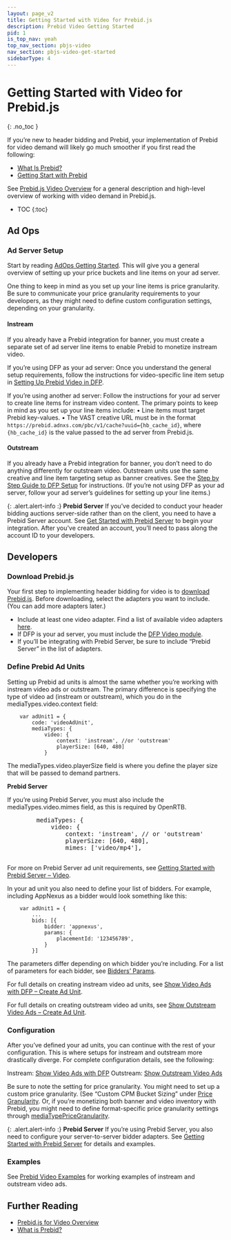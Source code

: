 ```yaml
---
layout: page_v2
title: Getting Started with Video for Prebid.js
description: Prebid Video Getting Started
pid: 1
is_top_nav: yeah
top_nav_section: pbjs-video
nav_section: pbjs-video-get-started
sidebarType: 4
---
```




# Getting Started with Video for Prebid.js
{: .no_toc }

If you’re new to header bidding and Prebid, your implementation of Prebid for video demand will likely go much smoother if you first read the following:

-	[What Is Prebid?]({{site.github.url}}/overview/intro.html)
-	[Getting Start with Prebid]({{site.github.url}}/overview/getting-started.html)

See [Prebid.js Video Overview]({{site.github.url}}/prebid-video/video-overview.html) for a general description and high-level overview of working with video demand in Prebid.js.

* TOC
{:toc}

## Ad Ops

### Ad Server Setup

Start by reading [AdOps Getting Started]({{site.github.url}}/overview/getting-started.html). This will give you a general overview of setting up your price buckets and line items on your ad server.

One thing to keep in mind as you set up your line items is price granularity. Be sure to communicate your price granularity requirements to your developers, as they might need to define custom configuration settings, depending on your granularity.

#### Instream

If you already have a Prebid integration for banner, you must create a separate set of ad server line items to enable Prebid to monetize instream video.

If you’re using DFP as your ad server:
Once you understand the general setup requirements, follow the instructions for video-specific line item setup in [Setting Up Prebid Video in DFP]({{site.github.url}}/adops/setting-up-prebid-video-in-dfp.html).

If you’re using another ad server:
Follow the instructions for your ad server to create line items for instream video content.  The primary points to keep in mind as you set up your line items include:
•	Line items must target Prebid key-values.
•	The VAST creative URL must be in the format `https://prebid.adnxs.com/pbc/v1/cache?uuid={hb_cache_id}`, where `{hb_cache_id}` is the value passed to the ad server from Prebid.js.


#### Outstream

If you already have a Prebid integration for banner, you don’t need to do anything differently for outstream video. Outstream units use the same creative and line item targeting setup as banner creatives. See the [Step by Step Guide to DFP Setup]({{site.github.url}}/adops/step-by-step.html) for instructions. (If you’re not using DFP as your ad server, follow your ad server’s guidelines for setting up your line items.)

{: .alert.alert-info :}
**Prebid Server** If you’ve decided to conduct your header bidding auctions server-side rather than on the client, you need to have a Prebid Server account. See [Get Started with Prebid Server]({{site.github.url}}/dev-docs/get-started-with-prebid-server.html) to begin your integration. After you’ve created an account, you’ll need to pass along the account ID to your developers.



## Developers

### Download Prebid.js

Your first step to implementing header bidding for video is to [download Prebid.js]({{site.github.url}}/download.html). Before downloading, select the adapters you want to include. (You can add more adapters later.)

-	Include at least one video adapter. Find a list of available video adapters [here]({{site.github.url}}/dev-docs/bidders.html#bidder-video-native).
-	If DFP is your ad server, you must include the [DFP Video module]({{site.github.url}}/dev-docs/publisher-api-reference.html#module_pbjs.adServers.dfp.buildVideoUrl).
-	If you’ll be integrating with Prebid Server, be sure to include “Prebid Server” in the list of adapters.

### Define Prebid Ad Units

Setting up Prebid ad units is almost the same whether you’re working with instream video ads or outstream. The primary difference is specifying the type of video ad (instream or outstream), which you do in the mediaTypes.video.context field:

```
    var adUnit1 = {
        code: 'videoAdUnit',
        mediaTypes: {
            video: {
                context: 'instream', //or 'outstream'
                playerSize: [640, 480]
            }
```

The mediaTypes.video.playerSize field is where you define the player size that will be passed to demand partners.

<div class="alert alert-info">
  <strong>Prebid Server</strong>
  <p>If you’re using Prebid Server, you must also include the mediaTypes.video.mimes field, as this is required by OpenRTB.</p>

  <pre>
        mediaTypes: {
            video: {
                context: 'instream', // or 'outstream'
                playerSize: [640, 480],
                mimes: ['video/mp4'],
  </pre>

  <p>For more on Prebid Server ad unit requirements, see <a href="{{site.github.url}}/dev-docs/get-started-with-prebid-server.html#using-prebid-server-to-show-video-ads">Getting Started with Prebid Server – Video</a>.</p>

</div>

In your ad unit you also need to define your list of bidders. For example, including AppNexus as a bidder would look something like this:

```
    var adUnit1 = {
        ...
        bids: [{
            bidder: 'appnexus',
            params: {
                placementId: '123456789',
            }
        }]
```

The parameters differ depending on which bidder you’re including. For a list of parameters for each bidder, see [Bidders’ Params]({{site.github.url}}/dev-docs/bidders.html).

For full details on creating instream video ad units, see [Show Video Ads with DFP – Create Ad Unit]({{site.github.url}}/dev-docs/show-video-with-a-dfp-video-tag.html#create-a-video-ad-unit).

For full details on creating outstream video ad units, see [Show Outstream Video Ads – Create Ad Unit]({{site.github.url}}/dev-docs/show-outstream-video-ads.html#step-1-set-up-ad-units-with-the-video-media-type-and-outstream-context).

### Configuration

After you’ve defined your ad units, you can continue with the rest of your configuration.  This is where setups for instream and outstream more drastically diverge. For complete configuration details, see the following:

Instream: [Show Video Ads with DFP]({{site.github.url}}/dev-docs/show-video-with-a-dfp-video-tag.html)
Outstream: [Show Outstream Video Ads]({{site.github.url}}/dev-docs/show-outstream-video-ads.html)

Be sure to note the setting for price granularity.  You might need to set up a custom price granularity. (See “Custom CPM Bucket Sizing” under [Price Granularity]({{site.github.url}}/dev-docs/publisher-api-reference.html#setConfig-Price-Granularity). Or, if you’re monetizing both banner and video inventory with Prebid, you might need to define format-specific price granularity settings through  [mediaTypePriceGranularity]({{site.github.url}}/dev-docs/publisher-api-reference.html#setConfig-MediaType-Price-Granularity).

{: .alert.alert-info :}
**Prebid Server**  If you’re using Prebid Server, you also need to configure your server-to-server bidder adapters. See [Getting Started with Prebid Server]({{site.github.url}}/dev-docs/get-started-with-prebid-server.html#step-4-configure-s2s-bidder-adapters) for details and examples.

### Examples

See [Prebid Video Examples]({{site.github.url}}/examples/video/) for working examples of instream and outstream video ads.

## Further Reading

-   [Prebid.js for Video Overview]({{site.github.url}}/prebid-video/video-overview.html)
-   [What is Prebid?]({{site.github.url}}/overview/intro.html)

